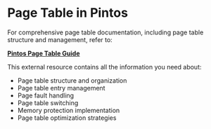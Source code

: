 # Page Table in Pintos

For comprehensive page table documentation, including page table structure and management, refer to:

**[Pintos Page Table Guide](https://pkuflyingpig.gitbook.io/pintos/appendix/reference-guide/page-table)**

This external resource contains all the information you need about:
- Page table structure and organization
- Page table entry management
- Page fault handling
- Page table switching
- Memory protection implementation
- Page table optimization strategies
